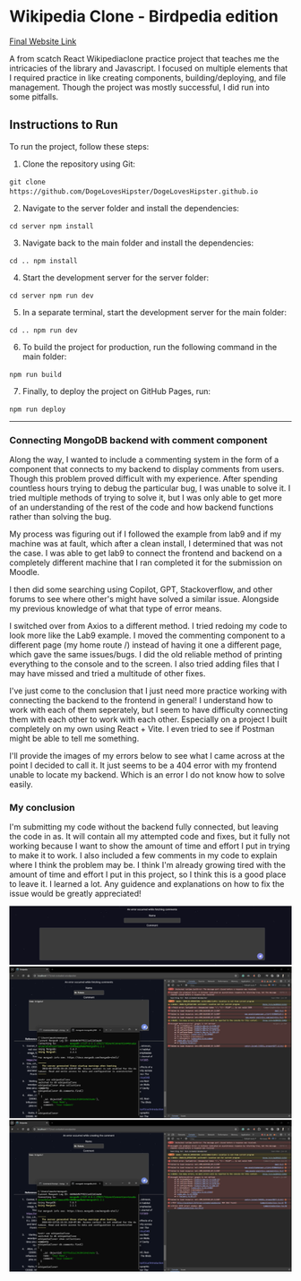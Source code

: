 # Wikipedia Clone - Birdpedia edition

[Final Website Link](https://dogeloveshipster.github.io/)

A from scatch React Wikipediaclone practice project that teaches me the intricacies of the library and Javascript. I focused on multiple elements that I required practice in like creating components, building/deploying, and file management. Though the project was mostly successful, I did run into some pitfalls.

## Instructions to Run

To run the project, follow these steps:

1. Clone the repository using Git:

``
git clone https://github.com/DogeLovesHipster/DogeLovesHipster.github.io
``

2. Navigate to the server folder and install the dependencies:

``
cd server
npm install
``

3. Navigate back to the main folder and install the dependencies:

``
cd ..
npm install
``

4. Start the development server for the server folder:

``
cd server
npm run dev
``

5. In a separate terminal, start the development server for the main folder:

``
cd ..
npm run dev
``

6. To build the project for production, run the following command in the main folder:

``
npm run build
``

7. Finally, to deploy the project on GitHub Pages, run:

``
npm run deploy
``
___

### Connecting MongoDB backend with comment component
Along the way, I wanted to include a commenting system in the form of a component that connects to my backend to display comments from users. Though this problem proved difficult with my experience. After spending countless hours trying to debug the particular bug, I was unable to solve it. I tried multiple methods of trying to solve it, but I was only able to get more of an understanding of the rest of the code and how backend functions rather than solving the bug.

My process was figuring out if I followed the example from lab9 and if my machine was at fault, which after a clean install, I determined that was not the case. I was able to get lab9 to connect the frontend and backend on a completely different machine that I ran completed it for the submission on Moodle.

I then did some searching using Copilot, GPT, Stackoverflow, and other forums to see where other's might have solved a similar issue. Alongside my previous knowledge of what that type of error means. 

I switched over from Axios to a different method. I tried redoing my code to look more like the Lab9 example. I moved the commenting component to a different page (my home route /) instead of having it one a different page, which gave the same issues/bugs. I did the old reliable method of printing everything to the console and to the screen. I also tried adding files that I may have missed and tried a multitude of other fixes.

I've just come to the conclusion that I just need more practice working with connecting the backend to the frontend in general! I understand how to work with each of them seperately, but I seem to have difficulty connecting them with each other to work with each other. Especially on a project I built completely on my own using React + Vite. I even tried to see if Postman might be able to tell me something.

I'll provide the images of my errors below to see what I came across at the point I decided to call it. It just seems to be a 404 error with my frontend unable to locate my backend. Which is an error I do not know how to solve easily.

### My conclusion

I'm submitting my code without the backend fully connected, but leaving the code in as. It will contain all my attempted code and fixes, but it fully not working because I want to show the amount of time and effort I put in trying to make it to work. I also included a few comments in my code to explain where I think the problem may be. I think I'm already growing tired with the amount of time and effort I put in this project, so I think this is a good place to leave it. I learned a lot. Any guidence and explanations on how to fix the issue would be greatly appreciated!

![Comment Box Section with error at top](images/Screenshot1.png)
![Comment Box Section with web dev tools console with no error and mongosh open to show db open](images/Screenshot2.png)
![Comment Box Section with web dev tools console with the error showing and mongosh open to show db open](images/Screenshot3.png)
